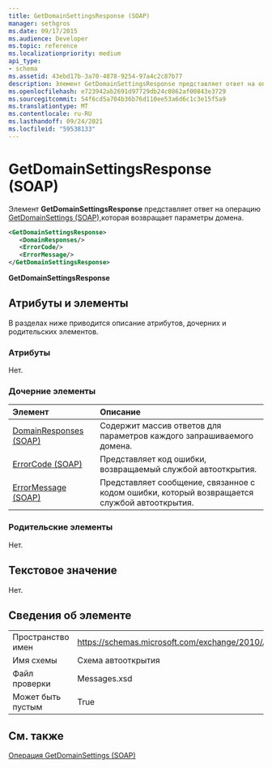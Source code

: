 ```yaml
---
title: GetDomainSettingsResponse (SOAP)
manager: sethgros
ms.date: 09/17/2015
ms.audience: Developer
ms.topic: reference
ms.localizationpriority: medium
api_type:
- schema
ms.assetid: 43ebd17b-3a70-4878-9254-97a4c2c87b77
description: Элемент GetDomainSettingsResponse представляет ответ на операцию GetDomainSettings (SOAP), которая возвращает параметры домена.
ms.openlocfilehash: e723942ab2691d97729db24c0862af00843e3729
ms.sourcegitcommit: 54f6cd5a704b36b76d110ee53a6d6c1c3e15f5a9
ms.translationtype: MT
ms.contentlocale: ru-RU
ms.lasthandoff: 09/24/2021
ms.locfileid: "59538133"
---
```

# <a name="getdomainsettingsresponse-soap"></a>GetDomainSettingsResponse (SOAP)

Элемент **GetDomainSettingsResponse** представляет ответ на операцию [GetDomainSettings (SOAP),](getdomainsettings-operation-soap.md)которая возвращает параметры домена.
  
```XML
<GetDomainSettingsResponse>
   <DomainResponses/>
   <ErrorCode/>
   <ErrorMessage/>
</GetDomainSettingsResponse>
```

 **GetDomainSettingsResponse**
## <a name="attributes-and-elements"></a>Атрибуты и элементы

В разделах ниже приводится описание атрибутов, дочерних и родительских элементов.
  
### <a name="attributes"></a>Атрибуты

Нет.
  
### <a name="child-elements"></a>Дочерние элементы

|**Элемент**|**Описание**|
|:-----|:-----|
|[DomainResponses (SOAP)](domainresponses-soap.md) <br/> |Содержит массив ответов для параметров каждого запрашиваемого домена.  <br/> |
|[ErrorCode (SOAP)](errorcode-soap.md) <br/> |Представляет код ошибки, возвращаемый службой автооткрытия.  <br/> |
|[ErrorMessage (SOAP)](errormessage-soap.md) <br/> |Представляет сообщение, связанное с кодом ошибки, который возвращается службой автооткрытия.  <br/> |
   
### <a name="parent-elements"></a>Родительские элементы

Нет.
  
## <a name="text-value"></a>Текстовое значение

Нет.
  
## <a name="element-information"></a>Сведения об элементе

|||
|:-----|:-----|
|Пространство имен  <br/> |https://schemas.microsoft.com/exchange/2010/Autodiscover  <br/> |
|Имя схемы  <br/> |Схема автооткрытия  <br/> |
|Файл проверки  <br/> |Messages.xsd  <br/> |
|Может быть пустым  <br/> |True  <br/> |
   
## <a name="see-also"></a>См. также



[Операция GetDomainSettings (SOAP)](getdomainsettings-operation-soap.md)

